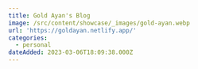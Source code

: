 ```yaml
---
title: Gold Ayan's Blog
image: /src/content/showcase/_images/gold-ayan.webp
url: 'https://goldayan.netlify.app/'
categories:
  - personal
dateAdded: 2023-03-06T18:09:38.000Z
---
```


